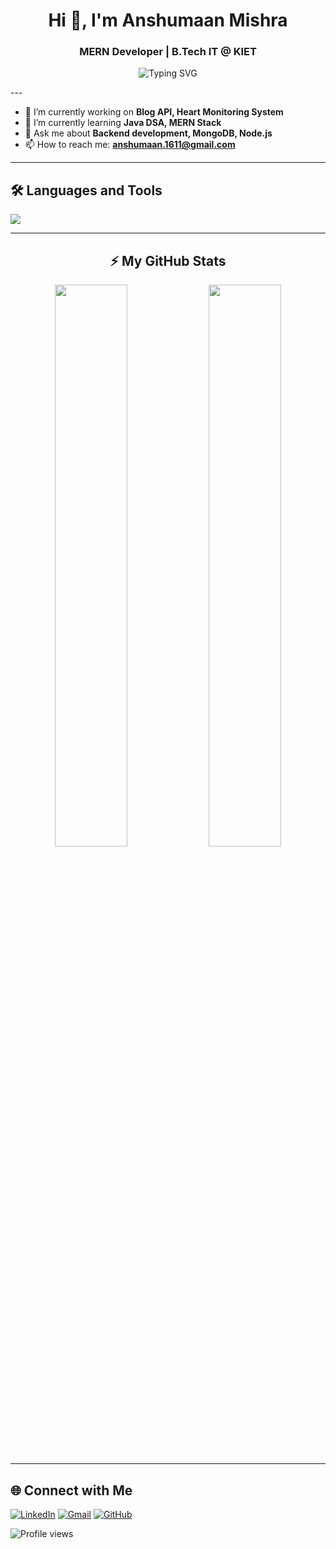 <h1 align="center">Hi 👋, I'm Anshumaan Mishra</h1>
<h3 align="center">MERN Developer | B.Tech IT @ KIET</h3>

<p align="center">
  <img src="https://readme-typing-svg.demolab.com?font=Fira+Code&size=22&pause=1000&color=00FFAA&center=true&vCenter=true&width=435&lines=Crafting+APIs+with+Node.js;Solving+DSA+in+Java;Always+Learning+%F0%9F%92%BB;Backend+%E2%9D%A4%EF%B8%8F+Clean+Code+%2B+Logic" alt="Typing SVG" />
</p>
---

- 🔭 I’m currently working on **Blog API, Heart Monitoring System**
- 🌱 I’m currently learning **Java DSA, MERN Stack**
- 💬 Ask me about **Backend development, MongoDB, Node.js**
- 📫 How to reach me: **anshumaan.1611@gmail.com**

---

## 🛠️ Languages and Tools

<p align="left">
  <img src="https://skillicons.dev/icons?i=js,nodejs,express,mongodb,java,python,html,css,git,github,vscode,linux,react" />
</p>

---

<h2 align="center">⚡ My GitHub Stats</h2>

<div align="center">
  <img src="https://github-readme-stats.vercel.app/api?username=anshumaan69&show_icons=true&theme=radical&hide_border=true&border_radius=20" width="48%" />
  <img src="https://github-readme-streak-stats.herokuapp.com/?user=anshumaan69&theme=radical&hide_border=true&border_radius=20" width="48%" />
</div>





---

## 🌐 Connect with Me

<p align="left">
  <a href="https://www.linkedin.com/in/anshumaan-mishra-00581a32a/" target="_blank"><img alt="LinkedIn" src="https://img.shields.io/badge/LinkedIn-blue?logo=linkedin&logoColor=white" /></a>
  <a href="mailto:anshumaan.1611@gmail.com"><img alt="Gmail" src="https://img.shields.io/badge/Gmail-red?logo=gmail&logoColor=white" /></a>
  <a href="https://github.com/anshumaan69"><img alt="GitHub" src="https://img.shields.io/badge/GitHub-black?logo=github&logoColor=white" /></a>
</p>

![Profile views](https://komarev.com/ghpvc/?username=anshumaan69&color=blue&style=flat)

